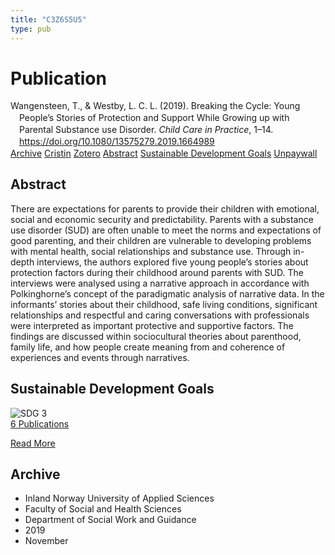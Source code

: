 ```yaml
---
title: "C3Z6S5U5"
type: pub
---
```

<h1>Publication</h1>
<article id="csl-bib-container-C3Z6S5U5" class="csl-bib-container">
  <div class="csl-bib-body" style="line-height: 1.35; padding-left: 1em; text-indent:-1em;">
  <div class="csl-entry">Wangensteen, T., &amp; Westby, L. C. L. (2019). Breaking the Cycle: Young People&#x2019;s Stories of Protection and Support While Growing up with Parental Substance use Disorder. <i>Child Care in Practice</i>, 1&#x2013;14. <a href="https://doi.org/10.1080/13575279.2019.1664989">https://doi.org/10.1080/13575279.2019.1664989</a></div>
</div>
  <div class="csl-bib-buttons">
    <a href="#taxonomy-article-C3Z6S5U5" class="csl-bib-button">Archive</a>
    <a href="https://app.cristin.no/results/show.jsf?id=1747266" alt="Cristin URL" class="csl-bib-button">Cristin</a>
    <a href="http://zotero.org/groups/5402882/items/C3Z6S5U5" alt="Zotero URL" class="csl-bib-button">Zotero</a>
    <a href="#abstract-article-C3Z6S5U5" class="csl-bib-button">Abstract</a>
    <a href="#sdg-article-C3Z6S5U5" class="csl-bib-button">Sustainable Development Goals</a>
    <a href="https://doi.org/10.1080/13575279.2019.1664989" class="csl-bib-button">Unpaywall</a>
  </div>
  <div id="csl-bib-meta-container-C3Z6S5U5"></div>
</article>
<div id="csl-bib-meta-C3Z6S5U5" class="csl-bib-meta">
  <article id="abstract-article-C3Z6S5U5" class="abstract-article">
    <h1>Abstract</h1>
    There are expectations for parents to provide their children with emotional, social and economic security and predictability. Parents with a substance use disorder (SUD) are often unable to meet the norms and expectations of good parenting, and their children are vulnerable to developing problems with mental health, social relationships and substance use. Through in-depth interviews, the authors explored five young people’s stories about protection factors during their childhood around parents with SUD. The interviews were analysed using a narrative approach in accordance with Polkinghorne’s concept of the paradigmatic analysis of narrative data. In the informants’ stories about their childhood, safe living conditions, significant relationships and respectful and caring conversations with professionals were interpreted as important protective and supportive factors. The findings are discussed within sociocultural theories about parenthood, family life, and how people create meaning from and coherence of experiences and events through narratives.
  </article>
  <article id="sdg-article-C3Z6S5U5" class="sdg-article">
    <h1>Sustainable Development Goals</h1>
    <div class="sdg-container"><div id="sdg3" class="sdg"> <img src="{{< params subfolder >}}images/sdg/sdg03_en.png" class="image" alt="SDG 3"> <div class="sdg-overlay"> <a href="{{< params subfolder >}}en/archive/?sdg=3#archive" class="sdg-publication-count"><span>6</span> Publications</a> <p><a href="https://sdgs.un.org/goals/goal3" class="sdg-read-more">Read More</a></p> </div> </div></div>
  </article>
  <article id="taxonomy-article-C3Z6S5U5" class="taxonomy-article">
    <h1>Archive</h1>
    <ul>
      <li>Inland Norway University of Applied Sciences</li>
      <li>Faculty of Social and Health Sciences</li>
      <li>Department of Social Work and Guidance</li>
      <li>2019</li>
      <li>November</li>
    </ul>
  </article>
</div>
